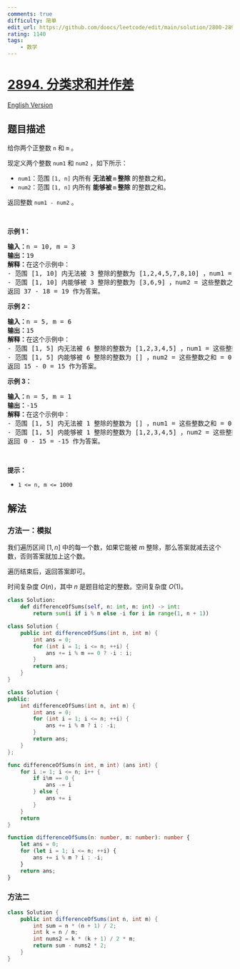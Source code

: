 ```yaml
---
comments: true
difficulty: 简单
edit_url: https://github.com/doocs/leetcode/edit/main/solution/2800-2899/2894.Divisible%20and%20Non-divisible%20Sums%20Difference/README.md
rating: 1140
tags:
    - 数学
---
```


# [2894. 分类求和并作差](https://leetcode.cn/problems/divisible-and-non-divisible-sums-difference)

[English Version](/solution/2800-2899/2894.Divisible%20and%20Non-divisible%20Sums%20Difference/README_EN.md)

## 题目描述

<!-- 这里写题目描述 -->

<p>给你两个正整数 <code>n</code> 和 <code>m</code> 。</p>

<p>现定义两个整数 <code>num1</code> 和 <code>num2</code> ，如下所示：</p>

<ul>
	<li><code>num1</code>：范围 <code>[1, n]</code> 内所有 <strong>无法被 </strong><code>m</code><strong> 整除</strong> 的整数之和。</li>
	<li><code>num2</code>：范围 <code>[1, n]</code> 内所有 <strong>能够被 </strong><code>m</code><strong> 整除</strong> 的整数之和。</li>
</ul>

<p>返回整数 <code>num1 - num2</code> 。</p>

<p>&nbsp;</p>

<p><strong class="example">示例 1：</strong></p>

<pre>
<strong>输入：</strong>n = 10, m = 3
<strong>输出：</strong>19
<strong>解释：</strong>在这个示例中：
- 范围 [1, 10] 内无法被 3 整除的整数为 [1,2,4,5,7,8,10] ，num1 = 这些整数之和 = 37 。
- 范围 [1, 10] 内能够被 3 整除的整数为 [3,6,9] ，num2 = 这些整数之和 = 18 。
返回 37 - 18 = 19 作为答案。
</pre>

<p><strong class="example">示例 2：</strong></p>

<pre>
<strong>输入：</strong>n = 5, m = 6
<strong>输出：</strong>15
<strong>解释：</strong>在这个示例中：
- 范围 [1, 5] 内无法被 6 整除的整数为 [1,2,3,4,5] ，num1 = 这些整数之和 =  15 。
- 范围 [1, 5] 内能够被 6 整除的整数为 [] ，num2 = 这些整数之和 = 0 。
返回 15 - 0 = 15 作为答案。
</pre>

<p><strong class="example">示例 3：</strong></p>

<pre>
<strong>输入：</strong>n = 5, m = 1
<strong>输出：</strong>-15
<strong>解释：</strong>在这个示例中：
- 范围 [1, 5] 内无法被 1 整除的整数为 [] ，num1 = 这些整数之和 = 0 。 
- 范围 [1, 5] 内能够被 1 整除的整数为 [1,2,3,4,5] ，num2 = 这些整数之和 = 15 。
返回 0 - 15 = -15 作为答案。
</pre>

<p>&nbsp;</p>

<p><strong>提示：</strong></p>

<ul>
	<li><code>1 &lt;= n, m &lt;= 1000</code></li>
</ul>

## 解法

### 方法一：模拟

我们遍历区间 $[1, n]$ 中的每一个数，如果它能被 $m$ 整除，那么答案就减去这个数，否则答案就加上这个数。

遍历结束后，返回答案即可。

时间复杂度 $O(n)$，其中 $n$ 是题目给定的整数。空间复杂度 $O(1)$。

<!-- tabs:start -->

```python
class Solution:
    def differenceOfSums(self, n: int, m: int) -> int:
        return sum(i if i % m else -i for i in range(1, n + 1))
```

```java
class Solution {
    public int differenceOfSums(int n, int m) {
        int ans = 0;
        for (int i = 1; i <= n; ++i) {
            ans += i % m == 0 ? -i : i;
        }
        return ans;
    }
}
```

```cpp
class Solution {
public:
    int differenceOfSums(int n, int m) {
        int ans = 0;
        for (int i = 1; i <= n; ++i) {
            ans += i % m ? i : -i;
        }
        return ans;
    }
};
```

```go
func differenceOfSums(n int, m int) (ans int) {
	for i := 1; i <= n; i++ {
		if i%m == 0 {
			ans -= i
		} else {
			ans += i
		}
	}
	return
}
```

```ts
function differenceOfSums(n: number, m: number): number {
    let ans = 0;
    for (let i = 1; i <= n; ++i) {
        ans += i % m ? i : -i;
    }
    return ans;
}
```

<!-- tabs:end -->

### 方法二

<!-- tabs:start -->

```java
class Solution {
    public int differenceOfSums(int n, int m) {
        int sum = n * (n + 1) / 2;
        int k = n / m;
        int nums2 = k * (k + 1) / 2 * m;
        return sum - nums2 * 2;
    }
}
```

<!-- tabs:end -->

<!-- end -->
